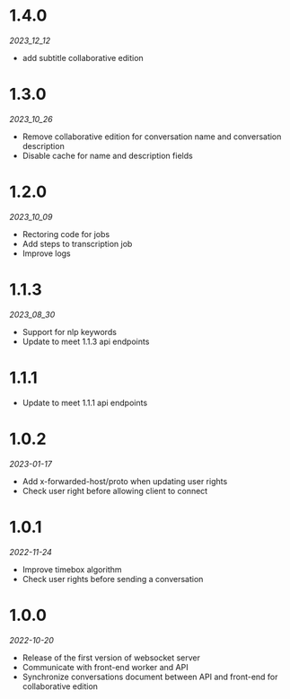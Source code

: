 # 1.4.0

_2023_12_12_

- add subtitle collaborative edition

# 1.3.0

_2023_10_26_

- Remove collaborative edition for conversation name and conversation description
- Disable cache for name and description fields

# 1.2.0

_2023_10_09_

- Rectoring code for jobs
- Add steps to transcription job
- Improve logs

# 1.1.3

_2023_08_30_

- Support for nlp keywords
- Update to meet 1.1.3 api endpoints

# 1.1.1

- Update to meet 1.1.1 api endpoints

# 1.0.2

_2023-01-17_

- Add x-forwarded-host/proto when updating user rights
- Check user right before allowing client to connect

# 1.0.1

_2022-11-24_

- Improve timebox algorithm
- Check user rights before sending a conversation

# 1.0.0

_2022-10-20_

- Release of the first version of websocket server
- Communicate with front-end worker and API
- Synchronize conversations document between API and front-end for collaborative edition
